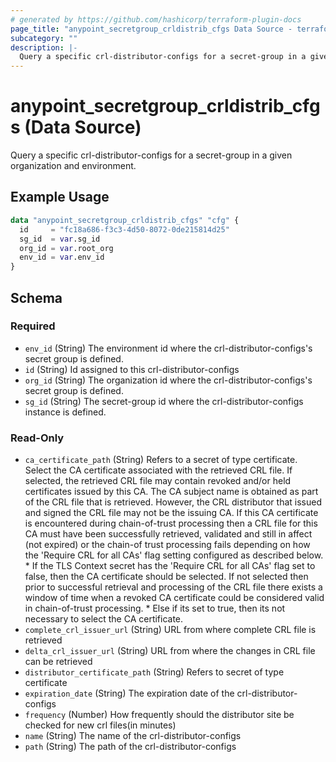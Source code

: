 ```yaml
---
# generated by https://github.com/hashicorp/terraform-plugin-docs
page_title: "anypoint_secretgroup_crldistrib_cfgs Data Source - terraform-provider-anypoint"
subcategory: ""
description: |-
  Query a specific crl-distributor-configs for a secret-group in a given organization and environment.
---
```


# anypoint_secretgroup_crldistrib_cfgs (Data Source)

Query a specific crl-distributor-configs for a secret-group in a given organization and environment.

## Example Usage

```terraform
data "anypoint_secretgroup_crldistrib_cfgs" "cfg" {
  id     = "fc18a686-f3c3-4d50-8072-0de215814d25"
  sg_id  = var.sg_id
  org_id = var.root_org
  env_id = var.env_id
}
```

<!-- schema generated by tfplugindocs -->
## Schema

### Required

- `env_id` (String) The environment id where the crl-distributor-configs's secret group is defined.
- `id` (String) Id assigned to this crl-distributor-configs
- `org_id` (String) The organization id where the crl-distributor-configs's secret group is defined.
- `sg_id` (String) The secret-group id where the crl-distributor-configs instance is defined.

### Read-Only

- `ca_certificate_path` (String) Refers to a secret of type certificate. Select the CA certificate associated with the retrieved CRL file.
				If selected, the retrieved CRL file may contain revoked and/or held certificates issued by this CA.
				The CA subject name is obtained as part of the CRL file that is retrieved.
				However, the CRL distributor that issued and signed the CRL file may not be the issuing CA.
				If this CA certificate is encountered during chain-of-trust processing then a CRL file for this CA must have been successfully retrieved, validated and still in affect (not expired) or the chain-of trust processing fails depending on how the 'Require CRL for all CAs' flag setting configured as described below.
					* If the TLS Context secret has the 'Require CRL for all CAs' flag set to false, then the CA certificate should be selected. If not selected then prior to successful retrieval and processing of the CRL file there exists a window of time when a revoked CA certificate could be considered valid in chain-of-trust processing.
					* Else if its set to true, then its not necessary to select the CA certificate.
- `complete_crl_issuer_url` (String) URL from where complete CRL file is retrieved
- `delta_crl_issuer_url` (String) URL from where the changes in CRL file can be retrieved
- `distributor_certificate_path` (String) Refers to secret of type certificate
- `expiration_date` (String) The expiration date of the crl-distributor-configs
- `frequency` (Number) How frequently should the distributor site be checked for new crl files(in minutes)
- `name` (String) The name of the crl-distributor-configs
- `path` (String) The path of the crl-distributor-configs


